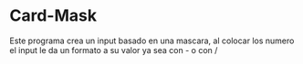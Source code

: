 # Card-Mask
Este programa crea un input basado en una mascara, al colocar los numero el input le da un formato a su valor ya sea con - o con /
